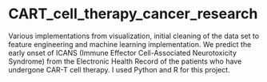 # CART_cell_therapy_cancer_research

Various implementations from visualization, initial cleaning of the data set to feature engineering and machine learning implementation. We predict the early onset of ICANS (Immune Effector Cell-Associated Neurotoxicity Syndrome) from the Electronic Health Record of the patients who have undergone CAR-T cell therapy. I used Python and R for this project. 

